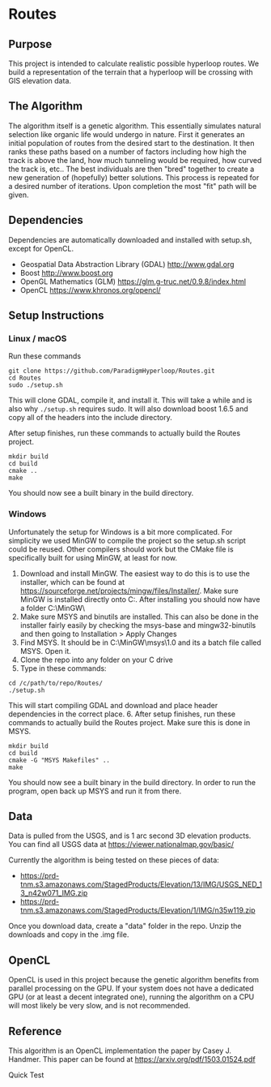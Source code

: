 # Routes

## Purpose
This project is intended to calculate realistic possible hyperloop routes. We build a representation of the terrain that a hyperloop will be crossing with GIS elevation data. 

## The Algorithm
The algorithm itself is a genetic algorithm. This essentially simulates natural selection like organic life would undergo in nature. First it generates an initial population of routes from the desired start to the destination. It then ranks these paths based on a number of factors including how high the track is above the land, how much tunneling would be required, how curved the track is, etc.. The best individuals are then "bred" together to create a new generation of (hopefully) better solutions. This process is repeated for a desired number of iterations. Upon completion the most "fit" path will be given.

## Dependencies
Dependencies are automatically downloaded and installed with setup.sh, except for OpenCL.

- Geospatial Data Abstraction Library (GDAL)  http://www.gdal.org
- Boost  http://www.boost.org
- OpenGL Mathematics (GLM) https://glm.g-truc.net/0.9.8/index.html
- OpenCL https://www.khronos.org/opencl/

## Setup Instructions

### Linux / macOS
Run these commands
```
git clone https://github.com/ParadigmHyperloop/Routes.git
cd Routes
sudo ./setup.sh
```
This will clone GDAL, compile it, and install it. This will take a while and is also why `./setup.sh` requires sudo. It will also download boost 1.6.5 and copy all of the headers into the include directory.


After setup finishes, run these commands to actually build the Routes project.
```
mkdir build
cd build
cmake ..
make
```
You should now see a built binary in the build directory.

### Windows
Unfortunately the setup for Windows is a bit more complicated. For simplicity we used MinGW to compile the project so the setup.sh script could be reused. Other compilers should work but the CMake file is specifically built for using MinGW, at least for now.
1. Download and install MinGW. The easiest way to do this is to use the installer, which can be found at https://sourceforge.net/projects/mingw/files/Installer/. Make sure MinGW is installed directly onto C:\. After installing you should now have a folder C:\MinGW\
2. Make sure MSYS and binutils are installed. This can also be done in the installer fairly easily by checking the msys-base and mingw32-binutils and then going to Installation > Apply Changes
3. Find MSYS. It should be in C:\MinGW\msys\1.0 and its a batch file called MSYS. Open it.
4. Clone the repo into any folder on your C drive
5. Type in these commands:
```
cd /c/path/to/repo/Routes/
./setup.sh
```
This will start compiling GDAL and download and place header dependencies in the correct place.
6. After setup finishes, run these commands to actually build the Routes project. Make sure this is done in MSYS.
```
mkdir build
cd build
cmake -G "MSYS Makefiles" ..
make
```
You should now see a built binary in the build directory. In order to run the program, open back up MSYS and run it from there.

## Data
Data is pulled from the USGS, and is 1 arc second 3D elevation products. You can find all USGS data at https://viewer.nationalmap.gov/basic/

Currently the algorithm is being tested on these pieces of data:
- https://prd-tnm.s3.amazonaws.com/StagedProducts/Elevation/13/IMG/USGS_NED_13_n42w071_IMG.zip
- https://prd-tnm.s3.amazonaws.com/StagedProducts/Elevation/1/IMG/n35w119.zip

Once you download data, create a "data" folder in the repo. Unzip the downloads and copy in the .img file.

## OpenCL
OpenCL is used in this project because the genetic algorithm benefits from parallel processing on the GPU. If your system does not have a dedicated GPU (or at least a decent integrated one), running the algorithm on a CPU will most likely be very slow, and is not recommended.

## Reference
This algorithm is an OpenCL implementation the paper by Casey J. Handmer. This paper can be found at https://arxiv.org/pdf/1503.01524.pdf

Quick Test
